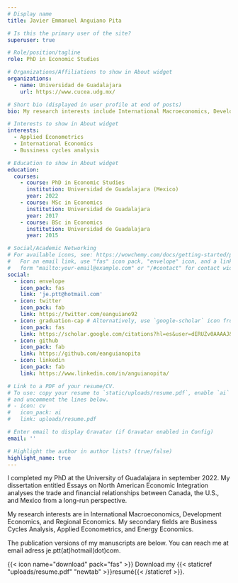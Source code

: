```yaml
---
# Display name
title: Javier Emmanuel Anguiano Pita

# Is this the primary user of the site?
superuser: true

# Role/position/tagline
role: PhD in Economic Studies

# Organizations/Affiliations to show in About widget
organizations:
  - name: Universidad de Guadalajara
    url: https://www.cucea.udg.mx/

# Short bio (displayed in user profile at end of posts)
bio: My research interests include International Macroeconomics, Development Economics and Regional Economics. 

# Interests to show in About widget
interests:
  - Applied Econometrics
  - International Economics 
  - Bussiness cycles analysis

# Education to show in About widget
education:
  courses:
    - course: PhD in Economic Studies
      institution: Universidad de Guadalajara (Mexico)
      year: 2022
    - course: MSc in Economics
      institution: Universidad de Guadalajara
      year: 2017
    - course: BSc in Economics
      institution: Universidad de Guadalajara 
      year: 2015

# Social/Academic Networking
# For available icons, see: https://wowchemy.com/docs/getting-started/page-builder/#icons
#   For an email link, use "fas" icon pack, "envelope" icon, and a link in the
#   form "mailto:your-email@example.com" or "/#contact" for contact widget.
social:
  - icon: envelope
    icon_pack: fas
    link: 'je.ptt@hotmail.com'
  - icon: twitter
    icon_pack: fab
    link: https://twitter.com/eanguiano92
  - icon: graduation-cap # Alternatively, use `google-scholar` icon from `ai` icon pack
    icon_pack: fas
    link: https://scholar.google.com/citations?hl=es&user=dERUZv0AAAAJ&view_op=list_works&sortby=pubdate
  - icon: github
    icon_pack: fab
    link: https://github.com/eanguianopita
  - icon: linkedin
    icon_pack: fab
    link: https://www.linkedin.com/in/anguianopita/

# Link to a PDF of your resume/CV.
# To use: copy your resume to `static/uploads/resume.pdf`, enable `ai` icons in `params.toml`,
# and uncomment the lines below.
# - icon: cv
#   icon_pack: ai
#   link: uploads/resume.pdf

# Enter email to display Gravatar (if Gravatar enabled in Config)
email: ''

# Highlight the author in author lists? (true/false)
highlight_name: true
---
```

I completed my PhD at the University of Guadalajara in september 2022. My dissertation entitled Essays on North American Economic Integration analyses the trade and financial relationships between Canada, the U.S., and Mexico from a long-run perspective. 

My research interests are in International Macroeconomics, Development Economics, and Regional Economics. My secondary fields are Business Cycles Analysis, Applied Econometrics, and Energy Economics.   

The publication versions of my manuscripts are below. You can reach me at email adress je.ptt(at)hotmail(dot)com. 

{{< icon name="download" pack="fas" >}} Download my {{< staticref "uploads/resume.pdf" "newtab" >}}resumé{{< /staticref >}}.
